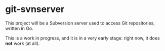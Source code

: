 # git-svnserver

This project will be a Subversion server used to
access Git repositories, written in Go.

This is a work in progress, and it is in a very early stage:
right now, it does **not** work (at all).
